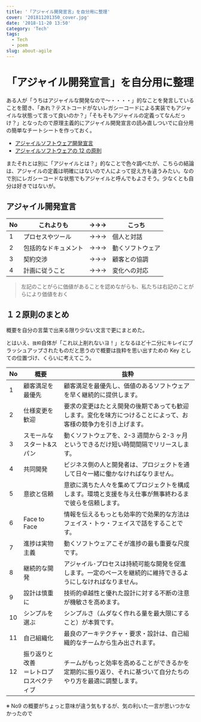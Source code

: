 ```yaml
---
title: '「アジャイル開発宣言」を自分用に整理'
cover: '201811201350_cover.jpg'
date: '2018-11-20 13:50'
category: 'Tech'
tags:
  - Tech
  - poem
slug: about-agile
---
```


# 「アジャイル開発宣言」を自分用に整理

ある人が「うちはアジャイルな開発なので〜・・・・」的なことを発言していることを聞き、「あれ？テストコードがないレガシーコードによる実装でもアジャイルな状態って言って良いのか？」「そもそもアジャイルの定義ってなんだっけ？」となったので原理主義的にアジャイル開発宣言の読み直しついでに自分用の簡単なチートシートを作っておく。

- [アジャイルソフトウェア開発宣言](http://agilemanifesto.org/iso/ja/manifesto.html)
- [アジャイルソフトウェアの 12 の原則](http://agilemanifesto.org/iso/ja/principles.html)

またそれとは別に「アジャイルとは？」的なことで色々調べたが、こちらの結論は、アジャイルの定義は明確にはないので人によって捉え方も違うみたい。なので別にレガシーコードな状態でもアジャイルと呼んでもよさそう。少なくとも自分は好きではないが。

## アジャイル開発宣言

| No  | これよりも           | →→→ | こっち           |
| --- | -------------------- | --- | ---------------- |
| 1   | プロセスやツール     | →→→ | 個人と対話       |
| 2   | 包括的なドキュメント | →→→ | 動くソフトウェア |
| 3   | 契約交渉             | →→→ | 顧客との協調     |
| 4   | 計画に従うこと       | →→→ | 変化への対応     |

> 左記のことがらに価値があることを認めながらも、私たちは右記のことがらにより価値をおく

## １２原則のまとめ

概要を自分の言葉で出来る限り少ない文言で更にまとめた。

とはいえ、`抜粋`自体が「これ以上削れないヨ！」となるほど十二分にキレイにブラッシュアップされたものだと思うので概要は抜粋を思い出すための Key としての位置づけ、くらいに考えてこう。

| No  | 概要　                                     | 抜粋                                                                                                             |
| --- | ------------------------------------------ | ---------------------------------------------------------------------------------------------------------------- |
| 1   | 顧客満足を<br>最優先                       | 顧客満足を最優先し、価値のあるソフトウェアを早く継続的に提供します。                                             |
| 2   | 仕様変更を<br>歓迎                         | 要求の変更はたとえ開発の後期であっても歓迎します。変化を味方につけることによって、お客様の競争力を引き上げます。 |
| 3   | スモールな<br>スタート&スパン              | 動くソフトウェアを、2-3 週間から 2-3 ヶ月というできるだけ短い時間間隔でリリースします。                          |
| 4   | 共同開発                                   | ビジネス側の人と開発者は、プロジェクトを通して日々一緒に働かなければなりません。                                 |
| 5   | 意欲と信頼                                 | 意欲に満ちた人々を集めてプロジェクトを構成します。環境と支援を与え仕事が無事終わるまで彼らを信頼します。         |
| 6   | Face to Face                               | 情報を伝えるもっとも効率的で効果的な方法はフェイス・トゥ・フェイスで話をすることです。                           |
| 7   | 進捗は実物主義                             | 動くソフトウェアこそが進捗の最も重要な尺度です。                                                                 |
| 8   | 継続的な開発                               | アジャイル･プロセスは持続可能な開発を促進します。一定のペースを継続的に維持できるようにしなければなりません。    |
| 9   | 設計は慎重に                               | 技術的卓越性と優れた設計に対する不断の注意が機敏さを高めます。                                                   |
| 10  | シンプルを選ぶ                             | シンプルさ（ムダなく作れる量を最大限にすること）が本質です。                                                     |
| 11  | 自己組織化                                 | 最良のアーキテクチャ・要求・設計は、自己組織的なチームから生み出されます。                                       |
| 12  | 振り返りと改善<br>＝レトロプロスペクティブ | チームがもっと効率を高めることができるかを定期的に振り返り、それに基づいて自分たちのやり方を最適に調整します。   |

※ No9 の概要がちょっと意味が違う気もするが、気の利いた一言が思いつかなかったので
